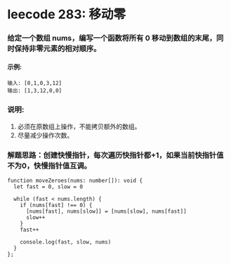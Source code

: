 # leecode 283: 移动零
### 给定一个数组 nums，编写一个函数将所有 0 移动到数组的末尾，同时保持非零元素的相对顺序。
#### 示例:
```
输入: [0,1,0,3,12]
输出: [1,3,12,0,0]
```
### 说明:
1. 必须在原数组上操作，不能拷贝额外的数组。
2. 尽量减少操作次数。
### 解题思路：创建快慢指针，每次遍历快指针都+1，如果当前快指针值不为0，快慢指针值互调。
```
function moveZeroes(nums: number[]): void {
  let fast = 0, slow = 0

  while (fast < nums.length) {
    if (nums[fast] !== 0) {
      [nums[fast], nums[slow]] = [nums[slow], nums[fast]]
      slow++
    }
    fast++

    console.log(fast, slow, nums)
  }
};
```